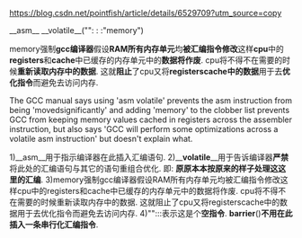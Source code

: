 https://blog.csdn.net/pointfish/article/details/6529709?utm_source=copy

\_\_asm\_\_ \_\_volatile\_\_("": : :"memory")

memory强制**gcc编译器**假设**RAM所有内存单元**均**被汇编指令修改**这样**cpu**中的**registers**和**cache**中已缓存的内存单元中的**数据将作废**. cpu将不得不在需要的时候**重新读取内存中的数据**. 这就**阻止**了cpu又将**registerscache中的数据**用于去**优化指令**而避免去访问内存. 

The GCC manual says using 'asm volatile' prevents the asm instruction from being 'movedsignificantly' and adding 'memory' to the clobber list prevents GCC from keeping memory values cached in registers across the assembler instruction, but also says 'GCC will perform some optimizations across a volatile asm instruction' but doesn't explain what.

1)\_\_asm\_\_用于指示编译器在此插入汇编语句. 
2)\_\_**volatile**\_\_用于告诉编译器**严禁**将此处的汇编语句与其它的语句重组合优化. 即: **原原本本按原来的样子处理这这里的汇编**. 
3)memory强制gcc编译器假设RAM所有内存单元均被汇编指令修改这样cpu中的registers和cache中已缓存的内存单元中的数据将作废. cpu将不得不在需要的时候重新读取内存中的数据. 这就阻止了cpu又将registerscache中的数据用于去优化指令而避免去访问内存. 
4)"":::表示这是个**空指令**. **barrier**()**不用在此插入一条串行化汇编指令**. 